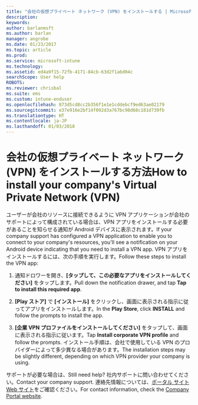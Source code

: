 ```yaml
---
title: "会社の仮想プライベート ネットワーク (VPN) をインストールする | Microsoft Docs"
description: 
keywords: 
author: barlanmsft
ms.author: barlan
manager: angrobe
ms.date: 01/23/2017
ms.topic: article
ms.prod: 
ms.service: microsoft-intune
ms.technology: 
ms.assetid: ed4a9f15-72fb-4171-84cb-63d2f1a6d04c
searchScope: User help
ROBOTS: 
ms.reviewer: chrisbal
ms.suite: ems
ms.custom: intune-enduser
ms.openlocfilehash: 873d5cd8cc2b356f1e1e1cddebcf9ed63ae02179
ms.sourcegitcommit: e37e916e2bf14f092d3a767bc90d68c181d739fb
ms.translationtype: HT
ms.contentlocale: ja-JP
ms.lasthandoff: 01/03/2018
---
```

# <a name="how-to-install-your-companys-virtual-private-network-vpn"></a><span data-ttu-id="6c07f-102">会社の仮想プライベート ネットワーク (VPN) をインストールする方法</span><span class="sxs-lookup"><span data-stu-id="6c07f-102">How to install your company's Virtual Private Network (VPN)</span></span>

<span data-ttu-id="6c07f-103">ユーザーが会社のリソースに接続できるように VPN アプリケーションが会社のサポートによって構成されている場合は、VPN アプリをインストールする必要があることを知らせる通知が Android デバイスに表示されます。</span><span class="sxs-lookup"><span data-stu-id="6c07f-103">If your company support has configured a VPN application to enable you to  connect to your company's resources, you'll see a notification on your Android device indicating that you need to install a VPN app.</span></span> <span data-ttu-id="6c07f-104">VPN アプリをインストールするには、次の手順を実行します。</span><span class="sxs-lookup"><span data-stu-id="6c07f-104">Follow these steps to install the VPN app:</span></span>

1.  <span data-ttu-id="6c07f-105">通知ドロワーを開き、**[タップして、この必要なアプリをインストールしてください]** をタップします。</span><span class="sxs-lookup"><span data-stu-id="6c07f-105">Pull down the notification drawer, and tap **Tap to install this required app**.</span></span>

2.  <span data-ttu-id="6c07f-106">**[Play ストア]** で **[インストール]** をクリックし、画面に表示される指示に従ってアプリをインストールします。</span><span class="sxs-lookup"><span data-stu-id="6c07f-106">In the **Play Store**, click **INSTALL** and follow the prompts to install the app.</span></span>

3.  <span data-ttu-id="6c07f-107">**[企業 VPN プロファイルをインストールしてください]** をタップして、画面に表示される指示に従います。</span><span class="sxs-lookup"><span data-stu-id="6c07f-107">Tap **Install corporate VPN profile** and follow the prompts.</span></span> <span data-ttu-id="6c07f-108">インストール手順は、会社で使用している VPN のプロバイダーによって多少異なる場合があります。</span><span class="sxs-lookup"><span data-stu-id="6c07f-108">The installation steps may be slightly different, depending on which VPN provider your company is using.</span></span>


<span data-ttu-id="6c07f-109">サポートが必要な場合は、</span><span class="sxs-lookup"><span data-stu-id="6c07f-109">Still need help?</span></span> <span data-ttu-id="6c07f-110">社内サポートに問い合わせてください。</span><span class="sxs-lookup"><span data-stu-id="6c07f-110">Contact your company support.</span></span> <span data-ttu-id="6c07f-111">連絡先情報については、[ポータル サイト Web サイト](https://portal.manage.microsoft.com#HelpDeskDialog)をご確認ください。</span><span class="sxs-lookup"><span data-stu-id="6c07f-111">For contact information, check the [Company Portal website](https://portal.manage.microsoft.com#HelpDeskDialog).</span></span>
